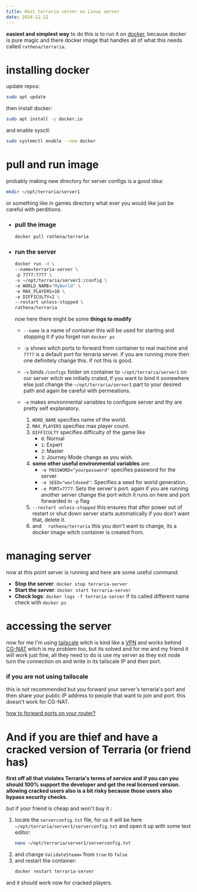 ```yaml
---
title: Host terraria server on Linux server
date: 2024-12-22
---
```


**easiest and simplest way** to do this is to run it on [docker](https://www.youtube.com/watch?v=oUnWU4Y4kSY), because docker is pure magic and there docker image that handles all of what this needs called `rathena/terraria`.

# installing docker 
update repos:
```bash
sudo apt update 
```
then install docker:
```bash
sudo apt install -y docker.io
```
and enable sysctl:
```bash
sudo systemctl enable --now docker
```

# pull and run image
probably making new directory for server configs is a good idea:
```bash
mkdir ~/opt/terraria/server1
```
or something like in games directory what ever you would like just be careful with perditions.

- ### pull the image
	```bash
	docker pull rathena/terraria
	```
- ### run the server
	```bash
	docker run -d \
  --name=terraria-server \
  -p 7777:7777 \
  -v ~/opt/terraria/server1:/config \
  -e WORLD_NAME="MyWorld" \
  -e MAX_PLAYERS=10 \
  -e DIFFICULTY=2 \
  --restart unless-stopped \
  rathena/terraria
	```
	now here there might be some **things to modify**
	- `--name` is a name of container this will be used for starting and stopping it if you forget run `docker ps`
	- `-p` shows witch ports to forward from container to real machine and `7777` is a default port for terraria server. if you are running more then one definitely change this. if not this is good.

	- `-v` binds `/configs` folder on container to `~/opt/terraria/server1` on our server witch we initially crated, if you want to bind it somewhere else just change the `~/opt/terraria/server1` part to your desired path and again be careful with permeations.
	- `-e` makes environmental variables to configure server and thy are pretty self explanatory. 
		1. `WORD_NAME` specifies name of the world.
		2.  `MAX_PLAYERS` specifies max player count.
		3.  `DIFFICULTY` specifies difficulty of the game like
			- `0`: Normal
			- `1`: Expert
			- `2`: Master
			- `3`: Journey Mode
		change as you wish.
		1.  **some other useful environmental variables** are:
			- `-e PASSWORD="yourpassword"` specifies password for the server
			- `-e SEED="worldseed"`: Specifies a seed for world generation.
			- `-e PORT=7777`: Sets the server's port. again if you are running another server change the port witch it runs on here and port forwarded in `-p` flag
		1.  `--restart unless-stopped` this ensures that after power out of restart or shut down server starts automatically if you don't want that, delete it.
		2. and `  rathena/terraria` this you don't want to change, its a docker image witch container is created from.
# managing server
now at this point server is running and here are some useful command:
- **Stop the server**: `docker stop terraria-server`
- **Start the server**: `docker start terraria-server`
- **Check logs**: `docker logs -f terraria-server`
if its called different name check with `docker ps`

# accessing the server
now for me I'm using [tailscale](https://tailscale.com/) witch is kind like a [VPN](https://azure.microsoft.com/en-us/resources/cloud-computing-dictionary/what-is-vpn) and works behind [CG-NAT](https://nfware.com/blog/what-is-the-difference-between-nat-and-cgnat) witch is my problem too, but its solved and for me and my friend it will work just fine, all they need to do is use my server as they exit node turn the connection on and write in its tailscale IP and then port.

### if you are not using tailscale
this is not recommended but you forward your server's terraria's port and then share your public IP address to people that want to join and port. this doesn't work for CG-NAT. 

[how to forward ports on your router?](https://nordvpn.com/blog/open-ports-on-router/)

# And if you are thief and have a cracked version of Terraria (or friend has)
**first off all that violates Terraria's terms of service and if you can you should 100% support the developer and get the real licensed version. allowing cracked users  also is a bit risky because those users also bypass security checks.**

but if your friend is cheap and won't buy it :
1. locate the `serverconfig.txt` file, for us it will be here `~/opt/terraria/server1/serverconfig.txt` and open it up with some text editor:
	```bash
	nano ~/opt/terraria/server1/serverconfig.txt
	```
1. and change `ValidateSteam=` from `true` to `false`
2. and restart the container:
	```bash
	docker restart terraria-server
	```
and it should work now for cracked players.